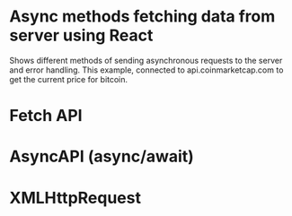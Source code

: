 # Async methods  fetching data from server using React

Shows different methods of sending asynchronous requests to the server and error handling. 
This example, connected to api.coinmarketcap.com to get the current price for bitcoin.

# Fetch API 

# AsyncAPI (async/await)

# XMLHttpRequest

